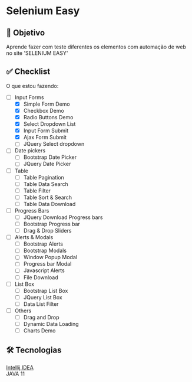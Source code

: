# Selenium Easy

## 📄 Objetivo
Aprende fazer com teste diferentes os elementos com automação de web no site 'SELENIUM EASY'

## ✅ Checklist
O que estou fazendo:
- [ ] Input Forms
  - [x] Simple Form Demo
  - [x] Checkbox Demo
  - [x] Radio Buttons Demo
  - [x] Select Dropdown List
  - [x] Input Form Submit
  - [x] Ajax Form Submit
  - [ ] JQuery Select dropdown
- [ ] Date pickers
  - [ ] Bootstrap Date Picker
  - [ ] JQuery Date Picker
- [ ] Table
  - [ ] Table Pagination
  - [ ] Table Data Search
  - [ ] Table Filter
  - [ ] Table Sort & Search
  - [ ] Table Data Download
- [ ] Progress Bars
  - [ ] JQuery Download Progress bars
  - [ ] Bootstrap Progress bar
  - [ ] Drag & Drop Sliders
- [ ] Alerts & Modals
  - [ ] Bootstrap Alerts
  - [ ] Bootstrap Modals
  - [ ] Window Popup Modal
  - [ ] Progress bar Modal
  - [ ] Javascript Alerts
  - [ ] File Download
- [ ] List Box
  - [ ] Bootstrap List Box
  - [ ] JQuery List Box
  - [ ] Data List Filter
- [ ] Others
  - [ ] Drag and Drop
  - [ ] Dynamic Data Loading
  - [ ] Charts Demo

## 🛠 Tecnologias
[Intellij IDEA](https://www.jetbrains.com/pt-br/idea/)  
JAVA 11
